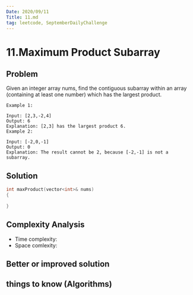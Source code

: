 ```yaml
---
Date: 2020/09/11
Title: 11.md
tag: leetcode, SeptemberDailyChallenge
---
```

# 11.Maximum Product Subarray

## Problem
Given an integer array nums, find the contiguous subarray within an array (containing at least one number) which has the largest product.
```
Example 1:

Input: [2,3,-2,4]
Output: 6
Explanation: [2,3] has the largest product 6.
Example 2:

Input: [-2,0,-1]
Output: 0
Explanation: The result cannot be 2, because [-2,-1] is not a subarray.
```
## Solution
```cpp
int maxProduct(vector<int>& nums)
{
    
}
```
## Complexity Analysis
- Time complexity:
- Space comlexity:
## Better or improved solution

## things to know (Algorithms)